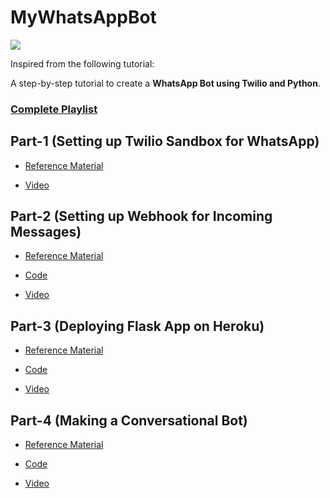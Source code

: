 # MyWhatsAppBot

![](https://github.com/nikhilkumarsingh/WhatsAppBotTut/blob/master/images/1.png?raw=true)

Inspired from the following tutorial:

A step-by-step tutorial to create a **WhatsApp Bot using Twilio and Python**.

### [Complete Playlist](https://www.youtube.com/playlist?list=PLyb_C2HpOQSBSm9nGrqSYb_y7VqDrMKJu)

## Part-1 (Setting up Twilio Sandbox for WhatsApp)

- [Reference Material](https://github.com/nikhilkumarsingh/WhatsAppBotTut/blob/master/01.%20Setting%20up%20Twilio%20Sandbox%20for%20WhatsApp.ipynb)

- [Video](https://www.youtube.com/watch?v=BKK5NMDC0fk)


## Part-2 (Setting up Webhook for Incoming Messages)

- [Reference Material](https://github.com/nikhilkumarsingh/WhatsAppBotTut/blob/master/02.%20Setting%20up%20Webhook%20for%20Incoming%20Messages.ipynb)

- [Code](https://github.com/nikhilkumarsingh/WhatsAppBotTut/tree/master/code/echo_bot)

- [Video](https://www.youtube.com/watch?v=EeUdel2AJ5g)



## Part-3 (Deploying Flask App on Heroku)

- [Reference Material](https://github.com/nikhilkumarsingh/WhatsAppBotTut/blob/master/03.%20Deploying%20Flask%20App%20on%20Heroku.ipynb)

- [Code](https://github.com/nikhilkumarsingh/WhatsAppBotTut/tree/master/code/heroku_echo_bot)

- [Video](https://www.youtube.com/watch?v=4ho21Wppf30)


## Part-4 (Making a Conversational Bot)

- [Reference Material](https://github.com/nikhilkumarsingh/WhatsAppBotTut/blob/master/04.%20Making%20a%20conversational%20bot.ipynb)

- [Code](https://github.com/nikhilkumarsingh/WhatsAppBotTut/tree/master/code/joke_bot)

- [Video](https://www.youtube.com/watch?v=HiillVo1gJY)
